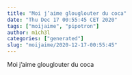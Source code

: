 ```yaml
---
title: "Moi j’aime glouglouter du coca"
date: "Thu Dec 17 00:55:45 CET 2020"
tags: ["moijaime", "pipotron"]
author: m1ch3l
categories: ["generated"]
slug: "moijaime/2020-12-17-00:55:45"
---
```


Moi j’aime glouglouter du coca
